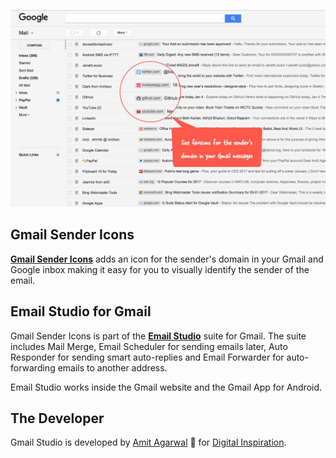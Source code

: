 
![Gmail Icons](/screenshot.jpg)

## Gmail Sender Icons

[**Gmail Sender Icons**](https://chrome.google.com/webstore/detail/gmail-sender-icons/jniljaamodclkmphgkgkooplflhkadpg?hl=en) adds an icon for the sender's domain in your Gmail and Google inbox making it easy for you to visually identify the sender of the email.

## Email Studio for Gmail

Gmail Sender Icons is part of the [**Email Studio**](https://gsuite.google.com/marketplace/app/email_studio_for_gmail/60106804857) suite for Gmail.  The suite includes Mail Merge, Email Scheduler for sending emails later, Auto Responder for sending smart auto-replies and Email Forwarder for auto-forwarding emails to another address.  

Email Studio works inside the Gmail website and the Gmail App for Android. 

## The Developer

Gmail Studio is developed by [Amit Agarwal](https://digitalinspiration.com/google-developer) 👋 for [Digital Inspiration](https://digitalinspiration.com/).